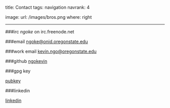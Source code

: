 title: Contact
tags: navigation
navrank: 4

image:
    url: /images/bros.png
    where: right

---

###irc
*ngoke* on irc.freenode.net

###email 
ngoke@onid.oregonstate.edu

###work email
kevin.ngo@oregonstate.edu

###github
[ngokevin](http://github.com/ngokevin)

###gpg key

[pubkey](http://pgp.mit.edu:11371/pks/lookup?op=vindex&search=0x0E11100869B85527)

###linkedin

[linkedin](http://www.linkedin.com/pub/kevin-ngo/42/576/b5a)


